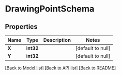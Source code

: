 # DrawingPointSchema

## Properties
Name | Type | Description | Notes
------------ | ------------- | ------------- | -------------
**X** | **int32** |  | [default to null]
**Y** | **int32** |  | [default to null]

[[Back to Model list]](../README.md#documentation-for-models) [[Back to API list]](../README.md#documentation-for-api-endpoints) [[Back to README]](../README.md)



